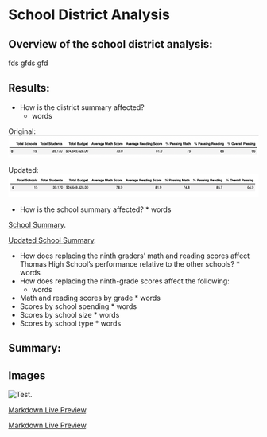 # School District Analysis



## Overview of the school district analysis:
fds gfds gfd




## Results:

* How is the district summary affected?
    * words 

Original:
![District Summary](https://github.com/ClayMack/School_District_Analysis/blob/main/Resources/Screenshots/District%20Summary.png "This is a screenshot image.")

Updated:
![Updated District Summary](https://github.com/ClayMack/School_District_Analysis/blob/main/Resources/Screenshots/Updated%20District%20Summary.png "This is a screenshot image.")
    
    
*    How is the school summary affected?
    * words
    
    
[School Summary](https://github.com/ClayMack/School_District_Analysis/blob/main/Resources/Screenshots/School%20Summary.png).

[Updated School Summary](https://github.com/ClayMack/School_District_Analysis/blob/main/Resources/Screenshots/Updated%20School%20Summary.png).

*    How does replacing the ninth graders’ math and reading scores affect Thomas High School’s performance relative to the other schools?
    * words
*   How does replacing the ninth-grade scores affect the following:
    * words
*    Math and reading scores by grade
    * words
*    Scores by school spending
    * words
*    Scores by school size
    * words
*    Scores by school type
    * words




## Summary:




## Images

![Test.](/image/sample.png 
"This is a sample image.Test")







[Markdown Live Preview](https://github.com/ClayMack/School_District_Analysis/blob/main/Resources/Screenshots/School%20Summary.png).

[Markdown Live Preview](https://github.com/ClayMack/School_District_Analysis/blob/main/Resources/Screenshots/Updated%20School%20Summary.png).
